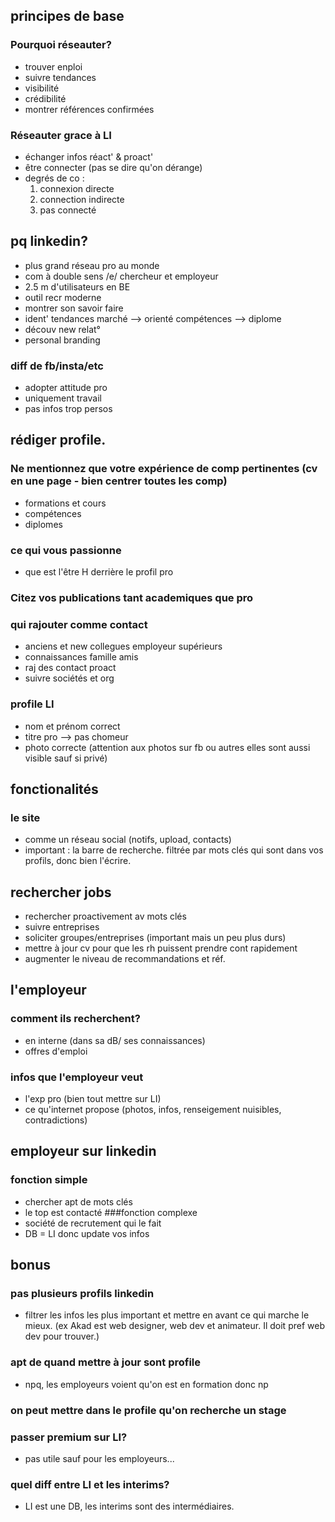 ## principes de base
  ### Pourquoi réseauter?
  * trouver enploi
  * suivre tendances
  * visibilité
  * crédibilité
  * montrer références confirmées
  ### Réseauter grace à LI
  * échanger infos réact' & proact'
  * être connecter (pas se dire qu'on dérange)
  * degrés de co :
    1. connexion directe
    2. connection indirecte
    3. pas connecté
## pq linkedin?
* plus grand réseau pro au monde
* com à double sens /e/ chercheur et employeur
* 2.5 m d'utilisateurs en BE
* outil recr moderne
* montrer son savoir faire
* ident' tendances marché --> orienté compétences --> diplome
* découv new relat°
* personal branding
### diff de fb/insta/etc
  * adopter attitude pro
  * uniquement travail
  * pas infos trop persos
## rédiger profile.
  ### Ne mentionnez que votre expérience de comp pertinentes (cv en une page - bien centrer toutes les comp)
  * formations et cours
  * compétences
  * diplomes
  ### ce qui vous passionne
  * que est l'être H derrière le profil pro
  ### Citez vos publications tant academiques que pro
  ### qui rajouter comme contact
  * anciens et new collegues employeur supérieurs
  * connaissances famille amis
  * raj des contact proact
  * suivre sociétés et org
  ### profile LI
  * nom et prénom correct
  * titre pro --> pas chomeur
  * photo correcte (attention aux photos sur fb ou autres elles sont aussi visible sauf si privé)
## fonctionalités
  ### le site
  * comme un réseau social (notifs, upload, contacts)
  * important : la barre de recherche. filtrée par mots clés qui sont dans vos profils, donc bien l'écrire.
## rechercher jobs
  * rechercher proactivement av mots clés
  * suivre entreprises
  * soliciter groupes/entreprises (important mais un peu plus durs)
  * mettre à jour cv pour que les rh puissent prendre cont rapidement
  * augmenter le niveau de recommandations et réf.
## l'employeur
  ### comment ils recherchent?
  * en interne (dans sa dB/ ses connaissances)
  * offres d'emploi
  ### infos que l'employeur veut
  * l'exp pro (bien tout mettre sur LI)
  * ce qu'internet propose (photos, infos, renseigement nuisibles, contradictions)
## employeur sur linkedin
  ### fonction simple
  * chercher apt de mots clés
  * le top est contacté
  ###fonction complexe
  * société de recrutement qui le fait
  * DB = LI donc update vos infos
## bonus
  ### pas plusieurs profils linkedin
  * filtrer les infos les plus important et mettre en avant ce qui marche le mieux. (ex Akad est web designer, web dev et animateur. Il doit pref web dev pour trouver.)
  ### apt de quand mettre à jour sont profile
  * npq, les employeurs voient qu'on est en formation donc np
  ### on peut mettre dans le profile qu'on recherche un stage
  ### passer premium sur LI?
  * pas utile sauf pour les employeurs...
  ### quel diff entre LI et les interims?
  * LI est une DB, les interims sont des intermédiaires.
